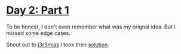 # [Day 2: Part 1](https://adventofcode.com/2024/day/2)

To be honest, I don't even remember what was my orignal idea. But I missed some edge cases.

Shout out to [j3r3mias](https://www.reddit.com/user/j3r3mias/) I took their 
[solution](https://www.reddit.com/r/adventofcode/comments/1h4ncyr/2024_day_2_solutions/).